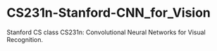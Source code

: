 # CS231n-Stanford-CNN_for_Vision
Stanford CS class CS231n: Convolutional Neural Networks for Visual Recognition.
